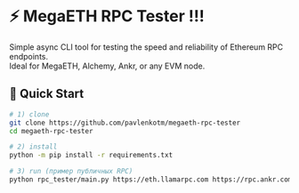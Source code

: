 # ⚡ MegaETH RPC Tester !!!

Simple async CLI tool for testing the speed and reliability of Ethereum RPC endpoints.  
Ideal for MegaETH, Alchemy, Ankr, or any EVM node.

## 🚀 Quick Start
```bash
# 1) clone
git clone https://github.com/pavlenkotm/megaeth-rpc-tester
cd megaeth-rpc-tester

# 2) install
python -m pip install -r requirements.txt

# 3) run (пример публичных RPC)
python rpc_tester/main.py https://eth.llamarpc.com https://rpc.ankr.com/eth
